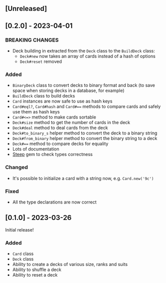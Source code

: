 ## [Unreleased]

## [0.2.0] - 2023-04-01

### BREAKING CHANGES

- Deck building in extracted from the `Deck` class to the `BuildDeck` class:
  - `Deck#new` now takes an array of cards instead of a hash of options
  - `Deck#reset` removed

### Added

- `BinaryDeck` class to convert decks to binary format and back
  (to save space when storing decks in a database, for example)
- `BuildDeck` class to build decks
- `Card` instances are now safe to use as hash keys
- `Card#eql?`, `Card#hash` and `Card#==` methods to compare cards and safely use them as hash keys
- `Card#<=>` method to make cards sortable
- `Deck#size` method to get the number of cards in the deck
- `Deck#deal` method to deal cards from the deck
- `Deck#to_binary_s` helper method to convert the deck to a binary string
- `Deck#from_binary` helper method to convert the binary string to a deck
- `Deck#==` method to compare decks for equality
- Lots of documentation
- [Steep](https://github.com/soutaro/steep) gem to check types correctness

### Changed

- It's possible to initialize a card with a string now, e.g. `Card.new('9c')`

### Fixed

- All the type declarations are now correct

## [0.1.0] - 2023-03-26

Initial release!

### Added

- `Card` class
- `Deck` class
- Ability to create a decks of various size, ranks and suits
- Ability to shuffle a deck
- Ability to reset a deck
